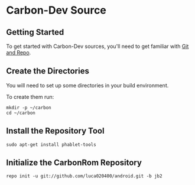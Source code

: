 Carbon-Dev Source
===================

Getting Started
---------------
To get started with Carbon-Dev sources, you'll need to get
familiar with [Git and Repo](http://source.android.com/source/version-control.html).


Create the Directories
----------------------

You will need to set up some directories in your build environment.

To create them run:

    mkdir -p ~/carbon
    cd ~/carbon


Install the Repository Tool
---------------------------

    sudo apt-get install phablet-tools

Initialize the CarbonRom Repository
-----------------------------------

    repo init -u git://github.com/luca020400/android.git -b jb2
    
